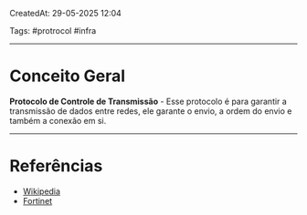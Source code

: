 CreatedAt: 29-05-2025 12:04

Tags: #protrocol #infra

---
# Conceito Geral
**Protocolo de Controle de Transmissão** - Esse protocolo é para garantir a transmissão de dados entre redes, ele garante o envio, a ordem do envio e também a conexão em si.

---
# Referências
- [Wikipedia](https://pt.wikipedia.org/wiki/Protocolo_de_Controle_de_Transmiss%C3%A3o)
- [Fortinet](https://www.fortinet.com/br/resources/cyberglossary/tcp-ip)
